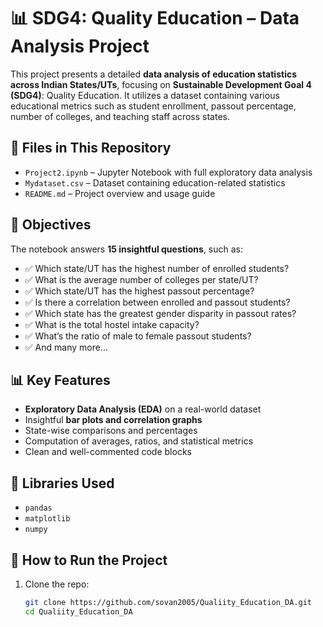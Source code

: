 # 📊 SDG4: Quality Education – Data Analysis Project

This project presents a detailed **data analysis of education statistics across Indian States/UTs**, focusing on **Sustainable Development Goal 4 (SDG4)**: Quality Education. It utilizes a dataset containing various educational metrics such as student enrollment, passout percentage, number of colleges, and teaching staff across states.

## 📁 Files in This Repository

- `Project2.ipynb` – Jupyter Notebook with full exploratory data analysis
- `Mydataset.csv` – Dataset containing education-related statistics
- `README.md` – Project overview and usage guide

## 📌 Objectives

The notebook answers **15 insightful questions**, such as:

- ✅ Which state/UT has the highest number of enrolled students?
- ✅ What is the average number of colleges per state/UT?
- ✅ Which state/UT has the highest passout percentage?
- ✅ Is there a correlation between enrolled and passout students?
- ✅ Which state has the greatest gender disparity in passout rates?
- ✅ What is the total hostel intake capacity?
- ✅ What’s the ratio of male to female passout students?
- ✅ And many more...

## 📊 Key Features

- **Exploratory Data Analysis (EDA)** on a real-world dataset
- Insightful **bar plots and correlation graphs**
- State-wise comparisons and percentages
- Computation of averages, ratios, and statistical metrics
- Clean and well-commented code blocks


## 🧠 Libraries Used

- `pandas`
- `matplotlib`
- `numpy`

## 🚀 How to Run the Project

1. Clone the repo:
   ```bash
   git clone https://github.com/sovan2005/Qualiity_Education_DA.git
   cd Qualiity_Education_DA

